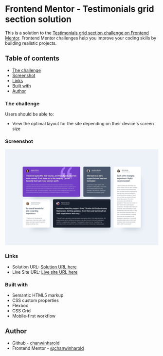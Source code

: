 # Frontend Mentor - Testimonials grid section solution

This is a solution to the [Testimonials grid section challenge on Frontend Mentor](https://www.frontendmentor.io/challenges/testimonials-grid-section-Nnw6J7Un7). Frontend Mentor challenges help you improve your coding skills by building realistic projects. 

## Table of contents

  - [The challenge](#the-challenge)
  - [Screenshot](#screenshot)
  - [Links](#links)
  - [Built with](#built-with)
- [Author](#author)


### The challenge

Users should be able to:

- View the optimal layout for the site depending on their device's screen size

### Screenshot

![screenshot](./design/desktop-design.jpg)

### Links

- Solution URL: [Solution URL here](https://github.com/chanwinharold/testimonials-grid-section-main)
- Live Site URL: [Live site URL here](https://testimonials-grid-section-main-kappa-pearl.vercel.app/)

### Built with

- Semantic HTML5 markup
- CSS custom properties
- Flexbox
- CSS Grid
- Mobile-first workflow

## Author

- Github - [chanwinharold](https://github.com/chanwinharold)
- Frontend Mentor - [@chanwinharold](https://www.frontendmentor.io/profile/chanwinharold)

